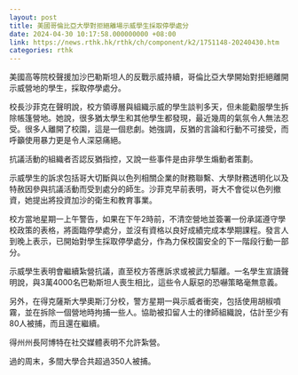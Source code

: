 ```yaml
---
layout: post
title: 美國哥倫比亞大學對拒絕離場示威學生採取停學處分
date: 2024-04-30 10:17:58.000000000 +08:00
link: https://news.rthk.hk/rthk/ch/component/k2/1751148-20240430.htm
categories: rthk
---
```


美國高等院校聲援加沙巴勒斯坦人的反戰示威持續，哥倫比亞大學開始對拒絕離開示威營地的學生，採取停學處分。

校長沙菲克在聲明說，校方領導層與組織示威的學生談判多天，但未能勸服學生拆除帳篷營地。她說，很多猶太學生和其他學生都發現，最近幾周的氣氛令人無法忍受。很多人離開了校園，這是一個悲劇。她強調，反猶的言論和行動不可接受，而呼籲使用暴力更是令人深惡痛絕。

抗議活動的組織者否認反猶指控，又說一些事件是由非學生煽動者策劃。

示威學生的訴求包括哥大切斷與以色列相關企業的財務聯繫、大學財務透明化以及特赦因參與抗議活動而受到處分的師生。沙菲克早前表明，哥大不會從以色列撤資，她提出將投資加沙的衛生和教育事業。

校方當地星期一上午警告，如果在下午2時前，不清空營地並簽署一份承諾遵守學校政策的表格，將面臨停學處分，並沒有資格以良好成績完成本學期課程。發言人到晚上表示，已開始對學生採取停學處分，作為力保校園安全的下一階段行動一部分。

示威學生表明會繼續紮營抗議，直至校方答應訴求或被武力驅離。一名學生宣讀聲明說，與3萬4000名巴勒斯坦人喪生相比，這些令人厭惡的恐嚇策略毫無意義。

另外，在得克薩斯大學奧斯汀分校，警方星期一與示威者衝突，包括使用胡椒噴霧，並在拆除一個營地時拘捕一些人。協助被扣留人士的律師組織說，估計至少有80人被捕，而且還在繼續。

得州州長阿博特在社交媒體表明不允許紮營。

過的周末，多間大學合共超過350人被捕。
